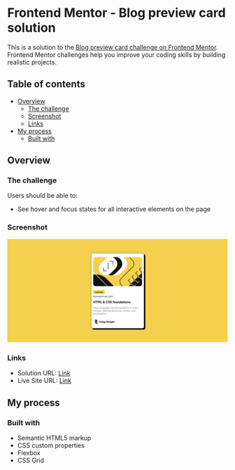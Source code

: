 # Frontend Mentor - Blog preview card solution

This is a solution to the [Blog preview card challenge on Frontend Mentor](https://www.frontendmentor.io/challenges/blog-preview-card-ckPaj01IcS). Frontend Mentor challenges help you improve your coding skills by building realistic projects. 

## Table of contents

- [Overview](#overview)
  - [The challenge](#the-challenge)
  - [Screenshot](#screenshot)
  - [Links](#links)
- [My process](#my-process)
  - [Built with](#built-with)


## Overview

### The challenge

Users should be able to:

- See hover and focus states for all interactive elements on the page

### Screenshot

![](./screenshot.jpg)

### Links

- Solution URL: [Link](https://github.com/WestSopho/frontend-blog-preview-card)
- Live Site URL: [Link](https://westsopho.github.io/frontend-blog-preview-card/)

## My process

### Built with

- Semantic HTML5 markup
- CSS custom properties
- Flexbox
- CSS Grid

